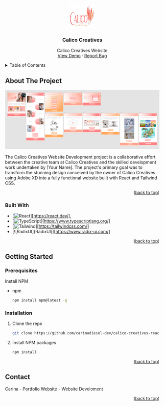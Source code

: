 <a name="readme-top"></a>

<!-- PROJECT LOGO -->
<br />
<div align="center">
  <a href="https://github.com/github_username/repo_name">
    <img src="/src/assets/home-images/logo-small.png" alt="Logo" width="80" height="80">
  </a>

<h3 align="center">Calico Creatives</h3>

  <p align="center">
    Calico Creatives Website
    <br />
    <a href="#">View Demo</a>
    ·
    <a href="https://github.com/carinadiesel-dev/calico-creatives-react/issues">Report Bug</a>
</div>

<!-- TABLE OF CONTENTS -->
<details>
  <summary>Table of Contents</summary>
  <ol>
    <li>
      <a href="#about-the-project">About The Project</a>
      <ul>
        <li><a href="#built-with">Built With</a></li>
      </ul>
    </li>
    <li>
      <a href="#getting-started">Getting Started</a>
      <ul>
        <li><a href="#prerequisites">Prerequisites</a></li>
        <li><a href="#installation">Installation</a></li>
      </ul>
    </li>
    <li><a href="#usage">Usage</a></li>
    <li><a href="#contact">Contact</a></li>
  </ol>
</details>

<!-- ABOUT THE PROJECT -->

## About The Project

[![Screen Shot][product-screenshot]](https://example.com)

<!-- Here's a blank template to get started: To avoid retyping too much info. Do a search and replace with your text editor for the following: `github_username`, `repo_name`, `twitter_handle`, `linkedin_username`, `email_client`, `email`, `project_title`, `project_description` -->

<p>The Calico Creatives Website Development project is a collaborative effort between the creative team at Calico Creatives and the skilled development work undertaken by [Your Name]. The project's primary goal was to transform the stunning design conceived by the owner of Calico Creatives using Adobe XD into a fully functional website built with React and Tailwind CSS.</p>

<p align="right">(<a href="#readme-top">back to top</a>)</p>

### Built With

- [![React][React.js]][https://react.dev/],
- [![TypeScript][TypeScript]][https://www.typescriptlang.org/]
- [![Tailwind][TailwindCSS]][https://tailwindcss.com/]
- [![RadixUI][RadixUI]][https://www.radix-ui.com/]

<p align="right">(<a href="#readme-top">back to top</a>)</p>

<!-- GETTING STARTED -->

## Getting Started

### Prerequisites

Install NPM

- npm
  ```sh
  npm install npm@latest -g
  ```

### Installation

1. Clone the repo
   ```sh
   git clone https://github.com/carinadiesel-dev/calico-creatives-react.git
   ```
2. Install NPM packages
   ```sh
   npm install
   ```

<p align="right">(<a href="#readme-top">back to top</a>)</p>

<!-- CONTACT -->

## Contact

<!-- Suané - [Calico Creatives](#) -->

Carina - [Portfolio Website](https://carinadiesel.dev/#contact) - Website Develoment

<p align="right">(<a href="#readme-top">back to top</a>)</p>

<!-- MARKDOWN LINKS & IMAGES -->
<!-- https://www.markdownguide.org/basic-syntax/#reference-style-links -->

[license-shield]: https://img.shields.io/github/license/github_username/repo_name.svg?style=for-the-badge
[license-url]: https://github.com/github_username/repo_name/blob/master/LICENSE.txt
[linkedin-shield]: https://img.shields.io/badge/-LinkedIn-black.svg?style=for-the-badge&logo=linkedin&colorB=555
[linkedin-url]: https://linkedin.com/in/carinadieseldev
[product-screenshot]: ./src/assets/web-design.png
[React.js]: https://img.shields.io/badge/React-20232A?style=for-the-badge&logo=react&logoColor=61DAFB
[TailwindCSS]: https://img.shields.io/badge/Tailwind%20CSS-0f172a?style=for-the-badge&logo=tailwindcss
[TypeScript]: https://img.shields.io/badge/TypeScript-blue?style=for-the-badge&logo=typescript&logoColor=white
